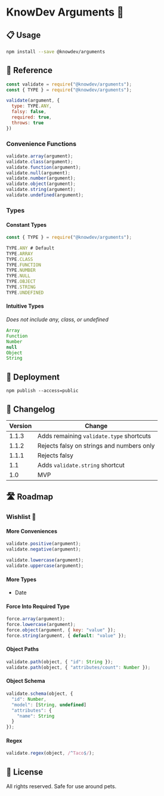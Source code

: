 # KnowDev Arguments 🧨

## 📋 Usage

``` bash
npm install --save @knowdev/arguments
```

## 📖 Reference

``` javascript
const validate = require("@knowdev/arguments");
const { TYPE } = require("@knowdev/arguments");

validate(argument, {
  type: TYPE.ANY,
  falsy: false,
  required: true,
  throws: true
})
```

### Convenience Functions

``` javascript
validate.array(argument);
validate.class(argument);
validate.function(argument);
validate.null(argument);
validate.number(argument);
validate.object(argument);
validate.string(argument);
validate.undefined(argument);
```

### Types

#### Constant Types

``` javascript
const { TYPE } = require("@knowdev/arguments");

TYPE.ANY # Default
TYPE.ARRAY
TYPE.CLASS
TYPE.FUNCTION
TYPE.NUMBER
TYPE.NULL
TYPE.OBJECT
TYPE.STRING
TYPE.UNDEFINED
```

#### Intuitive Types

_Does not include any, class, or undefined_

``` javascript
Array
Function
Number
null
Object
String
```

## 🚀 Deployment

`npm publish --access=public`

## 📝 Changelog

| Version | Change |
| ------- | ------ |
| 1.1.3   | Adds remaining `validate.type` shortcuts |
| 1.1.2   | Rejects falsy on strings and numbers only |
| 1.1.1   | Rejects falsy |
| 1.1     | Adds `validate.string` shortcut |
| 1.0     | MVP |

## 🛣 Roadmap

### Wishlist 🌠

#### More Conveniences

``` javascript
validate.positive(argument);
validate.negative(argument);

validate.lowercase(argument);
validate.uppercase(argument);
```

#### More Types

* Date

#### Force Into Required Type

``` javascript
force.array(argument);
force.lowercase(argument);
force.object(argument, { key: "value" });
force.string(argument, { default: "value" });
```

#### Object Paths

``` javascript
validate.path(object, { "id": String });
validate.path(object, { "attributes/count": Number });
```

#### Object Schema

``` javascript
validate.schema(object, {
  "id": Number,
  "model": [String, undefined]
  "attributes": {
    "name": String
  }
});
```

#### Regex

``` javascript
validate.regex(object, /^Taco$/);
```

## 📜 License

All rights reserved. Safe for use around pets.
